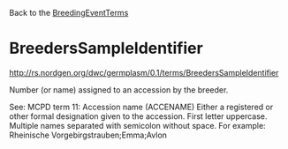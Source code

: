 Back to the [BreedingEventTerms](BreedingEventTerms.md)

# BreedersSampleIdentifier #

http://rs.nordgen.org/dwc/germplasm/0.1/terms/BreedersSampleIdentifier

Number (or name) assigned to an accession by the breeder.

See: MCPD term 11: Accession name (ACCENAME) Either a registered or other formal designation given to the accession. First letter uppercase. Multiple names separated with semicolon without space. For example: Rheinische Vorgebirgstrauben;Emma;Avlon